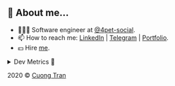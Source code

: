 ## 🦄 About me...

- 🧑🏻‍💻 Software engineer at [@4pet-social](https://github.com/4pet-social).
- 📫 How to reach me: [LinkedIn](https://linkedin.com/in/103cuong) | [Telegram](https://t.me/cuong103) | [Portfolio](https://103cuong.github.io/).
- 💵 Hire [me](mailto:103cuong@gmail.com).

<details><summary>Dev Metrics 💅</summary>

<!--START_SECTION:waka-->
![Profile Views](http://img.shields.io/badge/Profile%20Views-8-blue)

![Lines of code](https://img.shields.io/badge/From%20Hello%20World%20I%27ve%20Written-17.5%20million%20lines%20of%20code-blue)

**🐱 My Github Data** 

> 🏆 2,755 Contributions in the Year 2020
 > 
> 📦 503.1 kB Used in Github's Storage 
 > 
> 💼 Opted to Hire
 > 
> 📜 164 Public Repositories
 > 
> 🔑 1 Private Repository 
 > 
**I'm a Night 🦉** 

```text
🌞 Morning    34 commits     ██░░░░░░░░░░░░░░░░░░░░░░░   10.43% 
🌆 Daytime    113 commits    ████████░░░░░░░░░░░░░░░░░   34.66% 
🌃 Evening    108 commits    ████████░░░░░░░░░░░░░░░░░   33.13% 
🌙 Night      71 commits     █████░░░░░░░░░░░░░░░░░░░░   21.78%

```
📅 **I'm Most Productive on Tuesday** 

```text
Monday       44 commits     ███░░░░░░░░░░░░░░░░░░░░░░   13.5% 
Tuesday      56 commits     ████░░░░░░░░░░░░░░░░░░░░░   17.18% 
Wednesday    35 commits     ██░░░░░░░░░░░░░░░░░░░░░░░   10.74% 
Thursday     52 commits     ████░░░░░░░░░░░░░░░░░░░░░   15.95% 
Friday       44 commits     ███░░░░░░░░░░░░░░░░░░░░░░   13.5% 
Saturday     39 commits     ███░░░░░░░░░░░░░░░░░░░░░░   11.96% 
Sunday       56 commits     ████░░░░░░░░░░░░░░░░░░░░░   17.18%

```


📊 **This Week I Spent My Time On** 

```text
⌚︎ Time Zone: Asia/Ho_Chi_Minh

💬 Programming Languages: 
Java                     24 hrs 23 mins      ███████████████░░░░░░░░░░   62.38% 
YAML                     6 hrs 35 mins       ████░░░░░░░░░░░░░░░░░░░░░   16.86% 
JavaScript               2 hrs 13 mins       █░░░░░░░░░░░░░░░░░░░░░░░░   5.7% 
JSON                     1 hr 29 mins        █░░░░░░░░░░░░░░░░░░░░░░░░   3.82% 
Properties               1 hr 24 mins        █░░░░░░░░░░░░░░░░░░░░░░░░   3.61%

🔥 Editors: 
IntelliJ                 23 hrs 29 mins      ███████████████░░░░░░░░░░   60.07% 
VS Code                  13 hrs 33 mins      ████████░░░░░░░░░░░░░░░░░   34.68% 
WebStorm                 2 hrs 3 mins        █░░░░░░░░░░░░░░░░░░░░░░░░   5.25%

💻 Operating System: 
Linux                    19 hrs 49 mins      ████████████░░░░░░░░░░░░░   50.7% 
Mac                      19 hrs 16 mins      ████████████░░░░░░░░░░░░░   49.3%

```

**I Mostly Code in TypeScript** 

```text
TypeScript               44 repos            ███████████░░░░░░░░░░░░░░   44.9% 
JavaScript               22 repos            █████░░░░░░░░░░░░░░░░░░░░   22.45% 
Go                       18 repos            ████░░░░░░░░░░░░░░░░░░░░░   18.37% 
Shell                    3 repos             ░░░░░░░░░░░░░░░░░░░░░░░░░   3.06% 
Dart                     2 repos             ░░░░░░░░░░░░░░░░░░░░░░░░░   2.04%

```



<!--END_SECTION:waka-->
</details>

2020 © [Cuong Tran](https://github.com/103cuong)
